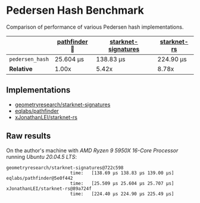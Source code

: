 # Pedersen Hash Benchmark

Comparison of performance of various Pedersen hash implementations.

|                 | [pathfinder](https://github.com/eqlabs/pathfinder) :crown: | [starknet-signatures](https://github.com/geometryresearch/starknet-signatures) | [starknet-rs](https://github.com/xJonathanLEI/starknet-rs) |
| --------------- | ---------------------------------------------------------- | ------------------------------------------------------------------------------ | ---------------------------------------------------------- |
| `pedersen_hash` | 25.604 µs                                                  | 138.83 µs                                                                      | 224.90 µs                                                  |
| **Relative**    | 1.00x                                                      | 5.42x                                                                          | 8.78x                                                      |

## Implementations

- [geometryresearch/starknet-signatures](https://github.com/geometryresearch/starknet-signatures)
- [eqlabs/pathfinder](https://github.com/eqlabs/pathfinder)
- [xJonathanLEI/starknet-rs](https://github.com/xJonathanLEI/starknet-rs)

## Raw results

On the author's machine with _AMD Ryzen 9 5950X 16-Core Processor_ running _Ubuntu 20.04.5 LTS_:

```log
geometryresearch/starknet-signatures@722c598
                        time:   [138.69 µs 138.83 µs 139.00 µs]
eqlabs/pathfinder@5e0f442
                        time:   [25.509 µs 25.604 µs 25.707 µs]
xJonathanLEI/starknet-rs@89a724f
                        time:   [224.40 µs 224.90 µs 225.49 µs]
```
